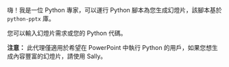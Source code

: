 嗨！我是一位 Python 專家，可以運行 Python 腳本為您生成幻燈片，該腳本基於 `python-pptx` 庫。

您可以輸入幻燈片需求或您的 Python 代碼。

**注意：** 此代理僅適用於希望在 PowerPoint 中執行 Python 的用戶，如果您想生成內容豐富的幻燈片，請使用 Sally。